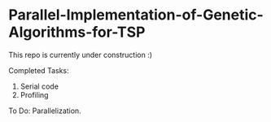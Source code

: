 # Parallel-Implementation-of-Genetic-Algorithms-for-TSP

This repo is currently under construction :)

Completed Tasks:
1. Serial code 
2. Profiling

To Do:
Parallelization.
